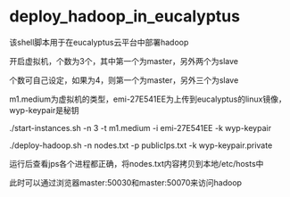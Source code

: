 deploy_hadoop_in_eucalyptus
===========================


该shell脚本用于在eucalyptus云平台中部署hadoop

开启虚拟机，个数为3个，其中第一个为master，另外两个为slave

个数可自己设定，如果为4，则第一个为master，另外三个为slave

m1.medium为虚拟机的类型，emi-27E541EE为上传到eucalyptus的linux镜像，wyp-keypair是秘钥

./start-instances.sh -n 3 -t m1.medium  -i emi-27E541EE  -k wyp-keypair 

./deploy-hadoop.sh -n nodes.txt -p publicIps.txt -k wyp-keypair.private

运行后查看jps各个进程都正确，将nodes.txt内容拷贝到本地/etc/hosts中

此时可以通过浏览器master:50030和master:50070来访问hadoop
